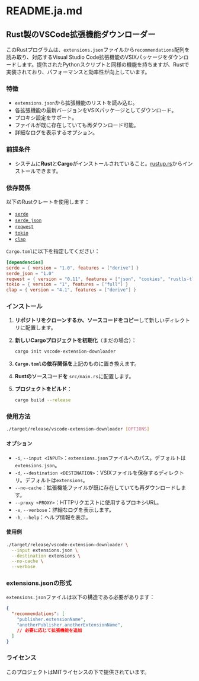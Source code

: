 # README.ja.md

## Rust製のVSCode拡張機能ダウンローダー

このRustプログラムは、`extensions.json`ファイルから`recommendations`配列を読み取り、対応するVisual Studio Code拡張機能のVSIXパッケージをダウンロードします。提供されたPythonスクリプトと同様の機能を持ちますが、Rustで実装されており、パフォーマンスと効率性が向上しています。

### 特徴

- `extensions.json`から拡張機能のリストを読み込む。
- 各拡張機能の最新バージョンをVSIXパッケージとしてダウンロード。
- プロキシ設定をサポート。
- ファイルが既に存在していても再ダウンロード可能。
- 詳細なログを表示するオプション。

### 前提条件

- システムに**Rust**と**Cargo**がインストールされていること。[rustup.rs](https://rustup.rs/)からインストールできます。

### 依存関係

以下のRustクレートを使用します：

- [`serde`](https://crates.io/crates/serde)
- [`serde_json`](https://crates.io/crates/serde_json)
- [`reqwest`](https://crates.io/crates/reqwest)
- [`tokio`](https://crates.io/crates/tokio)
- [`clap`](https://crates.io/crates/clap)

`Cargo.toml`に以下を指定してください：

```toml
[dependencies]
serde = { version = "1.0", features = ["derive"] }
serde_json = "1.0"
reqwest = { version = "0.11", features = ["json", "cookies", "rustls-tls"] }
tokio = { version = "1", features = ["full"] }
clap = { version = "4.1", features = ["derive"] }
```

### インストール

1. **リポジトリをクローンするか、ソースコードをコピー**して新しいディレクトリに配置します。

2. **新しいCargoプロジェクトを初期化**（まだの場合）：

   ```sh
   cargo init vscode-extension-downloader
   ```

3. **`Cargo.toml`の依存関係を**上記のものに置き換えます。

4. **Rustのソースコードを** `src/main.rs`に配置します。

5. **プロジェクトをビルド**：

   ```sh
   cargo build --release
   ```

### 使用方法

```sh
./target/release/vscode-extension-downloader [OPTIONS]
```

#### オプション

- `-i`, `--input <INPUT>`：`extensions.json`ファイルへのパス。デフォルトは`extensions.json`。
- `-d`, `--destination <DESTINATION>`：VSIXファイルを保存するディレクトリ。デフォルトは`extensions`。
- `--no-cache`：拡張機能ファイルが既に存在していても再ダウンロードします。
- `--proxy <PROXY>`：HTTPリクエストに使用するプロキシURL。
- `-v`, `--verbose`：詳細なログを表示します。
- `-h`, `--help`：ヘルプ情報を表示。

#### 使用例

```sh
./target/release/vscode-extension-downloader \
  --input extensions.json \
  --destination extensions \
  --no-cache \
  --verbose
```

### extensions.jsonの形式

`extensions.json`ファイルは以下の構造である必要があります：

```json
{
  "recommendations": [
    "publisher.extensionName",
    "anotherPublisher.anotherExtensionName",
    // 必要に応じて拡張機能を追加
  ]
}
```

### ライセンス

このプロジェクトはMITライセンスの下で提供されています。

